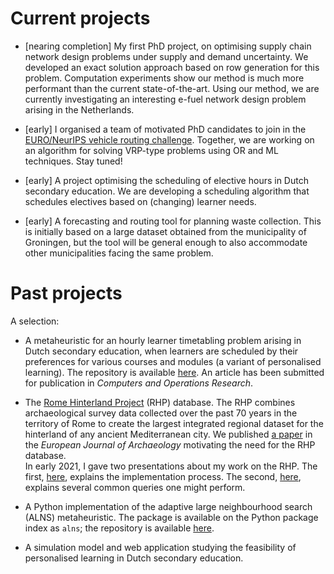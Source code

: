 <!--
.. title: Projects
.. slug: projects
.. date: 2020-11-23 18:53:07 UTC+01:00
.. updated: 2022-07-28 17:59 UTC+01:00
.. tags: 
.. category: 
.. link: 
.. description: 
.. type: text
-->

# Current projects

- [nearing completion]
  My first PhD project, on optimising supply chain network design problems under 
  supply and demand uncertainty. We developed an exact solution approach based on
  row generation for this problem. Computation experiments show our method is much
  more performant than the current state-of-the-art. Using our method, we are
  currently investigating an interesting e-fuel network design problem arising
  in the Netherlands.

- [early]
  I organised a team of motivated PhD candidates to join in the [EURO/NeurIPS vehicle routing challenge](https://euro-neurips-vrp-2022.challenges.ortec.com/).
  Together, we are working on an algorithm for solving VRP-type problems using OR and ML techniques.
  Stay tuned!

- [early] 
  A project optimising the scheduling of elective hours in Dutch secondary education.
  We are developing a scheduling algorithm that schedules electives based on (changing) learner needs.

- [early]
  A forecasting and routing tool for planning waste collection.
  This is initially based on a large dataset obtained from the municipality of Groningen, but the tool will be general enough to also accommodate other municipalities facing the same problem.

 
# Past projects

A selection:

- A metaheuristic for an hourly learner timetabling problem arising in Dutch
  secondary education, when learners are scheduled by their preferences for
  various courses and modules (a variant of personalised learning).
  The repository is available [here](https://github.com/N-Wouda/PL-Heuristic).
  An article has been submitted for publication in _Computers and Operations Research_. 

- The [Rome Hinterland Project](http://comparativesurveyarchaeology.org/) (RHP)
  database. The RHP combines archaeological survey data collected over the past
  70 years in the territory of Rome to create the largest integrated regional
  dataset for the hinterland of any ancient Mediterranean city. We published 
  [a paper](https://doi.org/10.1017/eaa.2021.51) in the _European Journal of
  Archaeology_ motivating the need for the RHP database.
  <br>
  In early 2021, I gave two presentations about my work on the RHP. The first,
  [here](https://nielswouda.com/slides/rhp_tech), explains the implementation
  process. The second, [here](https://nielswouda.com/slides/rhp_user), explains
  several common queries one might perform.

- A Python implementation of the adaptive large neighbourhood search (ALNS) metaheuristic.
  The package is available on the Python package index as `alns`; the repository is available [here](https://github.com/N-Wouda/ALNS).

- A simulation model and web application studying the feasibility of personalised
  learning in Dutch secondary education.
